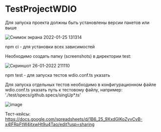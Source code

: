 # TestProjectWDIO

Для запуска проекта должны быть установлены версии пакетов или выше

![Снимок экрана 2022-01-25 131314](https://user-images.githubusercontent.com/52196281/151200763-d8caacb8-fdb3-49f7-9919-ff33c8e6ce85.png)

npm ci - для установки всех зависимостей

Необходимо создать папку (screenshots) в директории test:

![Скриншот 26-01-2022 211110](https://user-images.githubusercontent.com/52196281/151201237-f2b8ce4d-801b-45bf-bd41-d6de643c1a6a.jpg)

npm test - для запуска тестов wdio.conf.ts указать 

Для запуска отдельных тестов необходимо в конфигурационном файле wdio.conf.ts указать путь к тестовому файлу, например: './test/specs/github.specs/singUp*.ts'

![image](https://user-images.githubusercontent.com/52196281/151339374-e7216314-b454-4beb-875f-137264b97f97.png)

Тест-кейсы: https://docs.google.com/spreadsheets/d/1B6_25_9XxdGlKoZyvCvB-x4lFRpFtW4itxwHt9u4Tao/edit?usp=sharing
